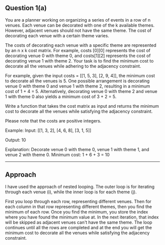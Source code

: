 ## Question 1(a)
You are a planner working on organizing a series of events in a row of n venues. Each venue can be decorated with
one of the k available themes. However, adjacent venues should not have the same theme. The cost of decorating
each venue with a certain theme varies.

The costs of decorating each venue with a specific theme are represented by an n x k cost matrix. For example,
costs [0][0] represents the cost of decorating venue 0 with theme 0, and costs[1][2] represents the cost of
decorating venue 1 with theme 2. Your task is to find the minimum cost to decorate all the venues while adhering
to the adjacency constraint.

For example, given the input costs = [[1, 5, 3], [2, 9, 4]], the minimum cost to decorate all the venues is 5. One
possible arrangement is decorating venue 0 with theme 0 and venue 1 with theme 2, resulting in a minimum cost of
1 + 4 = 5. Alternatively, decorating venue 0 with theme 2 and venue 1 with theme 0 also yields a minimum cost of
3 + 2 = 5.

Write a function that takes the cost matrix as input and returns the minimum cost to decorate all the venues while
satisfying the adjacency constraint.

Please note that the costs are positive integers.

Example: Input: [[1, 3, 2], [4, 6, 8], [3, 1, 5]] 

Output: 10

Explanation: Decorate venue 0 with theme 0, venue 1 with theme 1, and venue 2 with theme 0. Minimum cost: 1 +
6 + 3 = 10

---
## Approach

I have used the approach of nested looping. The outer loop is for iterating through each venue (i), while the inner loop is for each theme (j). 

First you loop through each row, representing different venues. Then for each column in that row representing different themes, then you find the minimum of each row. Once you find the minimum, you store the index where you have found the minimum value at. In the next iteration, that index will be skipped as adjacent venues can't have the same theme. The loop continues until all the rows are completed and at the end you will get the minimum cost to decorate all the venues while
satisfying the adjacency constraint.
